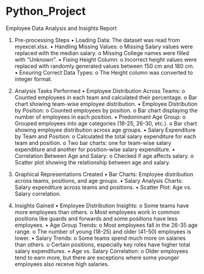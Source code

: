 # Python_Project
Employee Data Analysis and Insights Report

1. Pre-processing Steps
  •	Loading Data: The dataset was read from myexcel.xlsx.
  •	Handling Missing Values:
    o	Missing Salary values were replaced with the median salary.
    o	Missing College names were filled with "Unknown".
  •	Fixing Height Column:
    o	Incorrect height values were replaced with randomly generated values between 150 cm and 180 cm.
  •	Ensuring Correct Data Types:
    o	The Height column was converted to integer format.
   
2. Analysis Tasks Performed
  •	Employee Distribution Across Teams:
    o	Counted employees in each team and calculated their percentage.
    o	Bar chart showing team-wise employee distribution.
  •	Employee Distribution by Position:
    o	Counted employees by position.
    o	Bar chart displaying the number of employees in each position.
  •	Predominant Age Group:
    o	Grouped employees into age categories (18-25, 26-30, etc.).
    o	Bar chart showing employee distribution across age groups.
  •	Salary Expenditure by Team and Position:
    o	Calculated the total salary expenditure for each team and position.
    o	Two bar charts: one for team-wise salary expenditure and another for position-wise salary expenditure.
  •	Correlation Between Age and Salary:
    o	Checked if age affects salary.
    o	Scatter plot showing the relationship between age and salary.

3. Graphical Representations Created
  •	Bar Charts: Employee distribution across teams, positions, and age groups.
  •	Salary Analysis Charts: Salary expenditure across teams and positions.
  •	Scatter Plot: Age vs. Salary correlation.

4. Insights Gained
  •	Employee Distribution Insights:
    o	Some teams have more employees than others.
    o	Most employees work in common positions like guards and forwards and some positions have less employees.
  •	Age Group Trends:
    o	Most employees fall in the 26-35 age range.
    o	The number of young (18-25) and older (41-50) employees is lower.
  •	Salary Trends:
    o	Some teams spend much more on salaries than others.
    o	Certain positions, especially key roles have higher total salary expenditures.
  •	Age vs. Salary Correlation:
    o	Older employees tend to earn more, but there are exceptions where some younger employees also receive high salaries.
